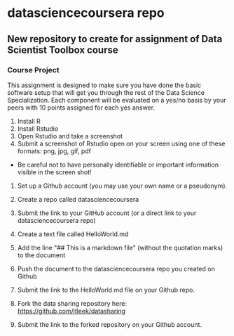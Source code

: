 datasciencecoursera repo
========================

New repository to create for assignment of Data Scientist Toolbox course
------------------------

### Course Project

This assignment is designed to make sure you have done the basic software setup that will get you through the rest of the Data Science Specialization. Each component will be evaluated on a yes/no basis by your peers with 10 points assigned for each yes answer. 


 1. Install R 
 2. Install Rstudio
 3. Open Rstudio and take a screenshot
 4. Submit a screenshot of Rstudio open on your screen using one of these formats: png, jpg, gif, pdf

* Be careful not to have personally identifiable or important information visible in the screen shot!


 1. Set up a Github account (you may use your own name or a pseudonym).
 2. Create a repo called datasciencecoursera
 3. Submit the link to your GitHub account (or a direct link to your datasciencecoursera repo)

 1. Create a text file called HelloWorld.md
 2. Add the line "## This is a markdown file" (without the quotation marks) to the document
 3. Push the document to the datasciencecoursera repo you created on Github
 4. Submit the link to the HelloWorld.md file on your Github repo. 


 1. Fork the data sharing repository here: https://github.com/jtleek/datasharing
 2. Submit the link to the forked repository on your Github account. 

